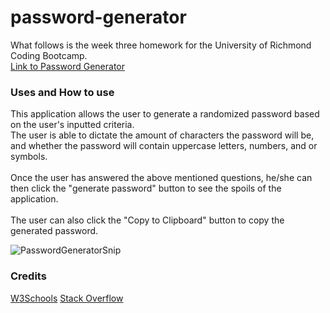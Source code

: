 # password-generator  
What follows is the week three homework for the University of Richmond Coding Bootcamp.  
[Link to Password Generator]( https://thebriankilpatrick.github.io/password-generator/)  

### Uses and How to use  
This application allows the user to generate a randomized password based on the user's inputted criteria.  
The user is able to dictate the amount of characters the password will be, and whether the password will
contain uppercase letters, numbers, and or symbols.  
<br>
Once the user has answered the above mentioned questions, he/she can then click the 
"generate password" button to see the spoils of the application.  
<br>
The user can also click the "Copy to Clipboard" button to copy the generated password. 

![PasswordGeneratorSnip](https://user-images.githubusercontent.com/43326943/69401896-49d46100-0cc4-11ea-8258-90897f592b0d.PNG)

### Credits
[W3Schools](https://www.w3schools.com)
[Stack Overflow](https://www.stackoverflow.com)
